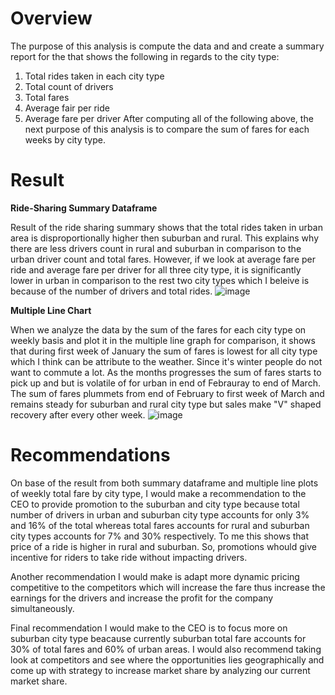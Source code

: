 # Overview

The purpose of this analysis is compute the data and and create a summary report for the that shows the following in regards to the city type:
1) Total rides taken in each city type
2) Total count of drivers
3) Total fares
4) Average fair per ride
5) Average fare per driver
After computing all of the following above, the next purpose of this analysis is to compare the sum of fares for each weeks by city type.

# Result
**Ride-Sharing Summary Dataframe**

Result of the ride sharing summary shows that the total rides taken in urban area is disproportionally higher then suburban and rural. This explains why there are less drivers count in rural and suburban in comparison to the urban driver count and total fares. However, if we look at average fare per ride and average fare per driver for all three city type, it is significantly lower in urban in comparison to the rest two city types which I beleive is because of the number of drivers and total rides.
![image](https://user-images.githubusercontent.com/67131400/95024509-0b7c3200-0649-11eb-9052-6098f5446171.png)


**Multiple Line Chart**

When we analyze the data by the sum of the fares for each city type on weekly basis and plot it in the multiple line graph for comparison, it shows that during first week of January the sum of fares is lowest for all city type which I think can be attribute to the weather. Since it's winter people do not want to commute a lot. As the  months progresses the sum of fares starts to pick up and but is volatile of for urban in end of Febrauray to end of March. The sum of fares plummets from end of February to first week of March and remains steady for suburban and rural city type but sales make "V" shaped recovery after every other week. 
![image](https://user-images.githubusercontent.com/67131400/95024613-c4427100-0649-11eb-870f-27a44adf6ea5.png)



# Recommendations

On base of the result from both summary dataframe and multiple line plots of weekly total fare by city type, I would make a recommendation to the CEO to provide promotion to the suburban and city type because total number of drivers in urban and suburban city type accounts for only 3% and 16% of the total whereas total fares accounts for rural and suburban city types accounts for 7% and 30% respectively. To me this shows that price of a ride is higher in rural and suburban. So, promotions whould give incentive for riders to take ride without impacting drivers.

Another recommendation I would make is adapt more dynamic pricing competitive to the competitors which will increase the fare thus increase the earnings for the drivers and increase the profit for the company simultaneously.

Final recommendation I would make to the CEO is to focus more on suburban city type beacause currently suburban total fare accounts for 30% of total fares and 60% of urban areas. I would also recommend taking look at competitors and see where the opportunities lies geographically and come up with strategy to increase market share by analyzing our current market share.

